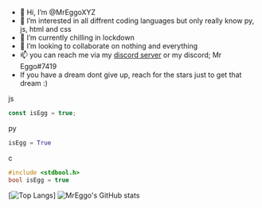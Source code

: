 - 👋 Hi, I’m @MrEggoXYZ
- 👀 I’m interested in all diffrent coding languages but only really know py, js, html and css
- 🌱 I’m currently chilling in lockdown
- 💞️ I’m looking to collaborate on nothing and everything
- 📫 you can reach me via my [discord server](https://discord.gg/4sqCTqxvKA) or my discord; Mr Eggo#7419
- If you have a dream dont give up, reach for the stars just to get that dream :)

js
```javascript
const isEgg = true;
```
py
```python
isEgg = True
```
c
```c
#include <stdbool.h>
bool isEgg = true
```

[![Top Langs](https://github-readme-stats.vercel.app/api/top-langs/?username=MrEggoXYZ&theme=tokyonight)]
![MrEggo's GitHub stats](https://github-readme-stats.vercel.app/api?username=MrEggoXYZ&count_private=true&theme=tokyonight)

